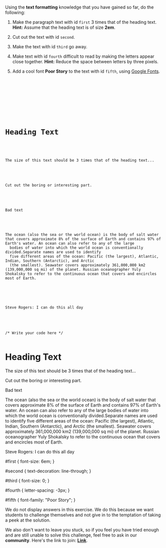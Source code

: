 Using the **text formatting** knowledge that you have
gained so far, do the following:

1. Make the paragraph text with id `first` 3 times that of the heading text.
**Hint:** Assume that the heading text is of size **2em**.

2. Cut out the text with id `second`.

3. Make the text with id `third` go away.

4. Make text with id `fourth` difficult to read by making the letters appear close together.
**Hint:** Reduce the space between letters by three pixels.

5. Add a cool font **Poor Story** to the text with id `fifth`, using [Google Fonts](https://fonts.google.com/specimen/Poor+Story).

<codeblock language="css" type="exercise" testMode="fixedInput" showSolution="false">
<code>
<panel language="html">
<head>
    <link rel="preconnect" href="https://fonts.googleapis.com">
    <link rel="preconnect" href="https://fonts.gstatic.com" crossorigin>
    <link href="https://fonts.googleapis.com/css2?family=Poor+Story&display=swap" rel="stylesheet">
</head>
<body>
  <h1>Heading Text</h1>

  <p id="first">The size of this text should be 3 times that of the heading text...</p>

  <p>Cut out the <span id="second">boring</span> or <span>interesting</span> part.</p>

  <p id="third">Bad text</p>

  <p id="fourth">The ocean (also the sea or the world ocean) is the body of salt water that covers approximate 8% of the surface of Earth and contains 97% of Earth's water. An ocean can also refer to any of the large
  bodies of water into which the world ocean is conventionally divided.Separate names are used to identify
  five different areas of the ocean: Pacific (the largest), Atlantic, Indian, Southern (Antarctic), and Arctic
  (the smallest). Seawater covers approximately 361,000,000 km2 (139,000,000 sq mi) of the planet. Russian oceanographer Yuly Shokalsky to refer to the continuous ocean that covers and encircles most of Earth.
  </p>

  <p id="fifth">Steve Rogers: I can do this all day</p>
</body>
</panel>
<panel language="css">
/* Write your code here */
</panel>
</code>
<solution>
<panel language="html">
<head>
    <link rel="preconnect" href="https://fonts.googleapis.com">
    <link rel="preconnect" href="https://fonts.gstatic.com" crossorigin>
    <link href="https://fonts.googleapis.com/css2?family=Poor+Story&display=swap" rel="stylesheet">
</head>
<body>
  <h1>Heading Text</h1>

  <p id="first">The size of this text should be 3 times that of the heading text...</p>

  <p>Cut out the <span id="second">boring</span> or <span>interesting</span> part.</p>

  <p id="third">Bad text</p>

  <p id="fourth">The ocean (also the sea or the world ocean) is the body of salt water that covers approximate 8% of the surface of Earth and contains 97% of Earth's water. An ocean can also refer to any of the large
  bodies of water into which the world ocean is conventionally divided.Separate names are used to identify
  five different areas of the ocean: Pacific (the largest), Atlantic, Indian, Southern (Antarctic), and Arctic
  (the smallest). Seawater covers approximately 361,000,000 km2 (139,000,000 sq mi) of the planet. Russian oceanographer Yuly Shokalsky to refer to the continuous ocean that covers and encircles most of Earth.
  </p>

  <p id="fifth">Steve Rogers: I can do this all day</p>
</body>
</panel>
<panel language="css">
#first {
  font-size: 6em;
}

#second {
  text-decoration: line-through;
}

#third {
  font-size: 0;
}

#fourth {
  letter-spacing: -3px;
}

#fifth {
  font-family: "Poor Story";
}
</panel>
</solution>
</codeblock>

We do not display answers in this exercise.
We do this because we want students to challenge
themselves and not give in to the temptation of taking
a peek at the solution.

We also don't want to leave you stuck, so if you feel
you have tried enough and are still unable to solve
this challenge, feel free to ask in our **community**.
Here's the link to join: **[Link](https://bigbinaryacademy.slack.com/join/shared_invite/zt-23dvxwolx-U9LYYbv4ycmODEA1cbNFgA#/shared-invite/email)**.
